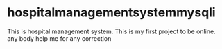 # hospitalmanagementsystemmysqli
This is hospital management system. This is my first project to be online. any body help me for any correction
